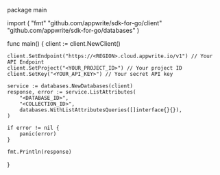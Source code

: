 package main

import (
    "fmt"
    "github.com/appwrite/sdk-for-go/client"
    "github.com/appwrite/sdk-for-go/databases"
)

func main() {
    client := client.NewClient()

    client.SetEndpoint("https://<REGION>.cloud.appwrite.io/v1") // Your API Endpoint
    client.SetProject("<YOUR_PROJECT_ID>") // Your project ID
    client.SetKey("<YOUR_API_KEY>") // Your secret API key

    service := databases.NewDatabases(client)
    response, error := service.ListAttributes(
        "<DATABASE_ID>",
        "<COLLECTION_ID>",
        databases.WithListAttributesQueries([]interface{}{}),
    )

    if error != nil {
        panic(error)
    }

    fmt.Println(response)
}
